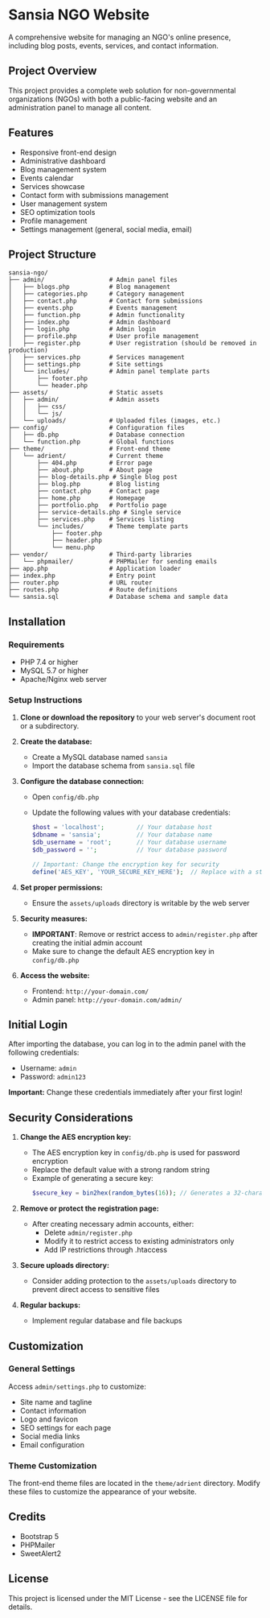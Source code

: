 # Sansia NGO Website

A comprehensive website for managing an NGO's online presence, including blog posts, events, services, and contact information.

## Project Overview

This project provides a complete web solution for non-governmental organizations (NGOs) with both a public-facing website and an administration panel to manage all content.

## Features

- Responsive front-end design
- Administrative dashboard
- Blog management system
- Events calendar
- Services showcase
- Contact form with submissions management
- User management system
- SEO optimization tools
- Profile management
- Settings management (general, social media, email)

## Project Structure

```
sansia-ngo/
├── admin/                  # Admin panel files
│   ├── blogs.php           # Blog management
│   ├── categories.php      # Category management
│   ├── contact.php         # Contact form submissions
│   ├── events.php          # Events management
│   ├── function.php        # Admin functionality
│   ├── index.php           # Admin dashboard
│   ├── login.php           # Admin login
│   ├── profile.php         # User profile management
│   ├── register.php        # User registration (should be removed in production)
│   ├── services.php        # Services management
│   ├── settings.php        # Site settings
│   └── includes/           # Admin panel template parts
│       ├── footer.php
│       └── header.php
├── assets/                 # Static assets
│   ├── admin/              # Admin assets
│   │   ├── css/
│   │   └── js/
│   └── uploads/            # Uploaded files (images, etc.)
├── config/                 # Configuration files
│   ├── db.php              # Database connection
│   └── function.php        # Global functions
├── theme/                  # Front-end theme
│   └── adrient/            # Current theme
│       ├── 404.php         # Error page
│       ├── about.php       # About page
│       ├── blog-details.php # Single blog post
│       ├── blog.php        # Blog listing
│       ├── contact.php     # Contact page
│       ├── home.php        # Homepage
│       ├── portfolio.php   # Portfolio page
│       ├── service-details.php # Single service
│       ├── services.php    # Services listing
│       └── includes/       # Theme template parts
│           ├── footer.php
│           ├── header.php
│           └── menu.php
├── vendor/                 # Third-party libraries
│   └── phpmailer/          # PHPMailer for sending emails
├── app.php                 # Application loader
├── index.php               # Entry point
├── router.php              # URL router
├── routes.php              # Route definitions
└── sansia.sql              # Database schema and sample data
```

## Installation

### Requirements

- PHP 7.4 or higher
- MySQL 5.7 or higher
- Apache/Nginx web server

### Setup Instructions

1. **Clone or download the repository** to your web server's document root or a subdirectory.

2. **Create the database:**

   - Create a MySQL database named `sansia`
   - Import the database schema from `sansia.sql` file

3. **Configure the database connection:**

   - Open `config/db.php`
   - Update the following values with your database credentials:

     ```php
     $host = 'localhost';         // Your database host
     $dbname = 'sansia';          // Your database name
     $db_username = 'root';       // Your database username
     $db_password = '';           // Your database password

     // Important: Change the encryption key for security
     define('AES_KEY', 'YOUR_SECURE_KEY_HERE');  // Replace with a strong random string
     ```

4. **Set proper permissions:**

   - Ensure the `assets/uploads` directory is writable by the web server

5. **Security measures:**

   - **IMPORTANT**: Remove or restrict access to `admin/register.php` after creating the initial admin account
   - Make sure to change the default AES encryption key in `config/db.php`

6. **Access the website:**
   - Frontend: `http://your-domain.com/`
   - Admin panel: `http://your-domain.com/admin/`

## Initial Login

After importing the database, you can log in to the admin panel with the following credentials:

- Username: `admin`
- Password: `admin123`

**Important:** Change these credentials immediately after your first login!

## Security Considerations

1. **Change the AES encryption key:**

   - The AES encryption key in `config/db.php` is used for password encryption
   - Replace the default value with a strong random string
   - Example of generating a secure key:
     ```php
     $secure_key = bin2hex(random_bytes(16)); // Generates a 32-character hexadecimal string
     ```

2. **Remove or protect the registration page:**

   - After creating necessary admin accounts, either:
     - Delete `admin/register.php`
     - Modify it to restrict access to existing administrators only
     - Add IP restrictions through .htaccess

3. **Secure uploads directory:**

   - Consider adding protection to the `assets/uploads` directory to prevent direct access to sensitive files

4. **Regular backups:**
   - Implement regular database and file backups

## Customization

### General Settings

Access `admin/settings.php` to customize:

- Site name and tagline
- Contact information
- Logo and favicon
- SEO settings for each page
- Social media links
- Email configuration

### Theme Customization

The front-end theme files are located in the `theme/adrient` directory. Modify these files to customize the appearance of your website.

## Credits

- Bootstrap 5
- PHPMailer
- SweetAlert2

## License

This project is licensed under the MIT License - see the LICENSE file for details.
